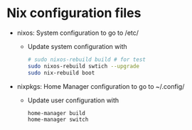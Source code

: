 # Nix configuration files

- nixos: System configuration to go to /etc/
  - Update system configuration with

    ```bash
    # sudo nixos-rebuild build # for test
    sudo nixos-rebuild swtich --upgrade
    sudo nix-rebuild boot
    ```

- nixpkgs: Home Manager configuration to go to ~/.config/
  - Update user configuration with

    ```bash
    home-manager build
    home-manager switch
    ```